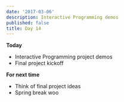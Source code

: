 ```yaml
---
date: '2017-03-06'
description: Interactive Programming demos
published: false
title: Day 14
---
```


**Today**

* Interactive Programming project demos
* Final project kickoff


**For next time**

* Think of final project ideas
* Spring break woo

